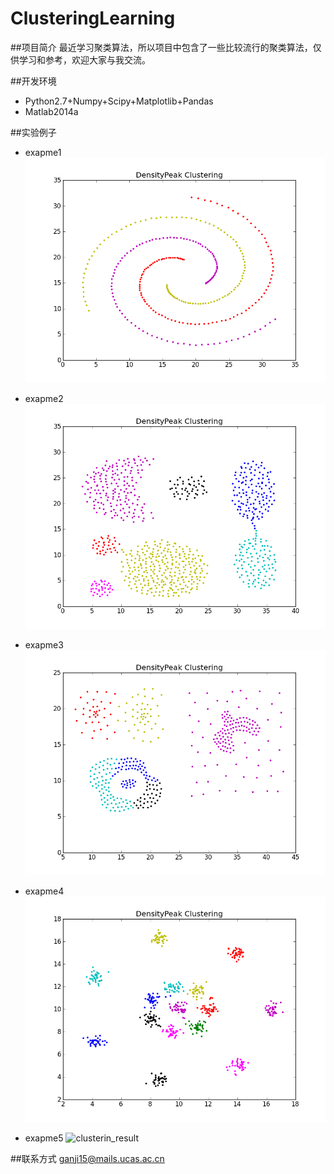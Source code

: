 # ClusteringLearning

##项目简介
最近学习聚类算法，所以项目中包含了一些比较流行的聚类算法，仅供学习和参考，欢迎大家与我交流。

##开发环境
* Python2.7+Numpy+Scipy+Matplotlib+Pandas
* Matlab2014a

##实验例子
* exapme1
![clusterin_result](https://github.com/ganji15/ClusteringLearning/blob/master/Clustering/DensityPeak/Spiral.png)

* exapme2
![clusterin_result](https://github.com/ganji15/ClusteringLearning/blob/master/Clustering/DensityPeak/Aggregation.png)

* exapme3
![clusterin_result](https://github.com/ganji15/ClusteringLearning/blob/master/Clustering/DensityPeak/Compound.png)

* exapme4
![clusterin_result](https://github.com/ganji15/ClusteringLearning/blob/master/Clustering/DensityPeak/R15.png)

* exapme5
![clusterin_result](https://github.com/gj597519372/ClusteringLearning/blob/master/Clustering/SpetralClustering/SpectralClustering.png)

##联系方式
ganji15@mails.ucas.ac.cn
